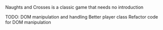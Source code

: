 Naughts and Crosses is a classic game that needs no introduction

TODO:
DOM manipulation and handling
Better player class
Refactor code for DOM manipulation
